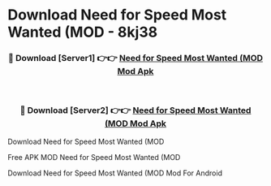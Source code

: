 # Download Need for Speed Most Wanted (MOD - 8kj38



<div align="center">
<h3>🔴 Download [Server1] 👉👉 <a href="https://momento.my/?title=Need_for_Speed_Most_Wanted_(MOD">Need for Speed Most Wanted (MOD Mod Apk</a></h3><br>

<h3>🔴 Download [Server2] 👉👉 <a href="https://momento.my/?title=Need_for_Speed_Most_Wanted_(MOD">Need for Speed Most Wanted (MOD Mod Apk</a></h3>
</div>



Download Need for Speed Most Wanted (MOD 

Free APK MOD Need for Speed Most Wanted (MOD 

Download Need for Speed Most Wanted (MOD Mod For Android
